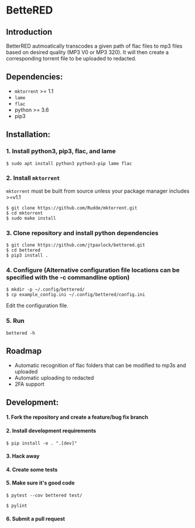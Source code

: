 # BetteRED

## Introduction
BetterRED autmoatically transcodes a given path of flac files to mp3 files
based on desired quality (MP3 V0 or MP3 320). It will then create a
corresponding torrent file to be uploaded to redacted.

## Dependencies:
  * `mktorrent` >= 1.1
  * `lame`
  * `flac`
  * python >= 3.6
  * pip3

## Installation:

### 1. Install python3, pip3, flac, and lame
`$ sudo apt install python3 python3-pip lame flac`

### 2. Install `mktorrent`
`mktorrent` must be built from source unless your package manager includes >=v1.1

~~~
$ git clone https://github.com/Rudde/mktorrent.git
$ cd mktorrent
$ sudo make install
~~~

### 3. Clone repository and install python dependencies

~~~
$ git clone https://github.com/jtpavlock/bettered.git
$ cd bettered
$ pip3 install .
~~~

### 4. Configure (Alternative configuration file locations can be specified with the -c commandline option)

~~~
$ mkdir -p ~/.config/bettered/
$ cp example_config.ini ~/.config/bettered/config.ini
~~~

Edit the configuration file.

### 5. Run
`bettered -h`

## Roadmap
  * Automatic recognition of flac folders that can be modified to mp3s and uploaded
  * Automatic uploading to redacted
  * 2FA support


## Development:

#### 1. Fork the repository and create a feature/bug fix branch

#### 2. Install development requirements
`$ pip install -e . ".[dev]"`

#### 3. Hack away
#### 4. Create some tests

#### 5. Make sure it's good code
`$ pytest --cov bettered test/`

`$ pylint`

#### 6. Submit a pull request
